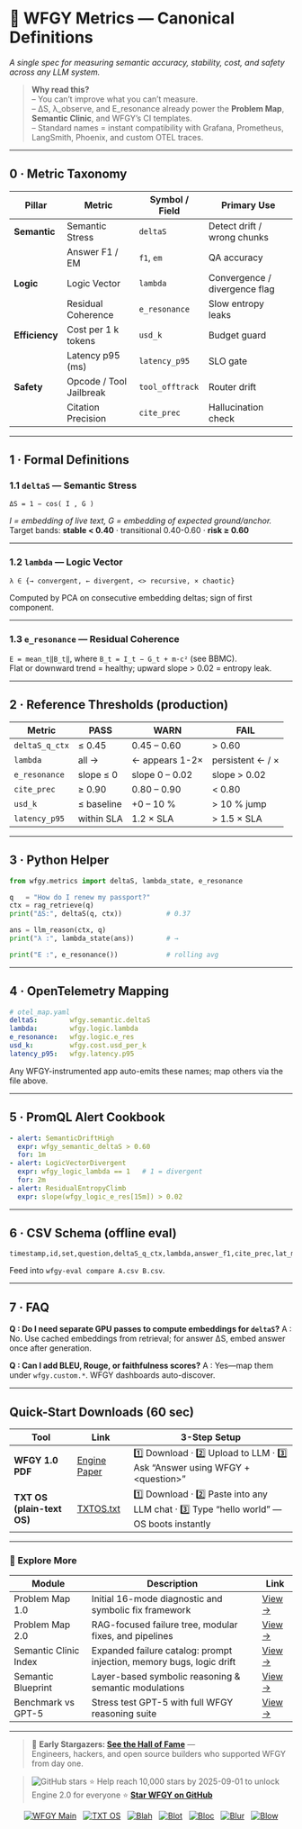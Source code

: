 <!-- ============================================================= -->
<!--  wfgy-metrics.md · Core Reference · Version 2025-08-06         -->
<!--  License: MIT                                                 -->
<!--  Defines every first-class metric used by WFGY tools,         -->
<!--  dashboards, and CI gates. Copy, fork, or map to any stack.   -->
<!-- ============================================================= -->

# 📐 WFGY Metrics — Canonical Definitions  
*A single spec for measuring semantic accuracy, stability, cost, and safety across any LLM system.*

> **Why read this?**  
> – You can’t improve what you can’t measure.  
> – ΔS, λ_observe, and E_resonance already power the **Problem Map**, **Semantic Clinic**, and WFGY’s CI templates.  
> – Standard names = instant compatibility with Grafana, Prometheus, LangSmith, Phoenix, and custom OTEL traces.

---

## 0 · Metric Taxonomy

| Pillar        | Metric                       | Symbol / Field | Primary Use |
|---------------|----------------------------- |---------------|-------------|
| **Semantic**  | Semantic Stress              | `deltaS`       | Detect drift / wrong chunks |
|               | Answer F1 / EM              | `f1`, `em`     | QA accuracy |
| **Logic**     | Logic Vector                | `lambda`       | Convergence / divergence flag |
|               | Residual Coherence          | `e_resonance`  | Slow entropy leaks |
| **Efficiency**| Cost per 1 k tokens         | `usd_k`        | Budget guard |
|               | Latency p95 (ms)            | `latency_p95`  | SLO gate |
| **Safety**    | Opcode / Tool Jailbreak     | `tool_offtrack`| Router drift |
|               | Citation Precision          | `cite_prec`    | Hallucination check |

---

## 1 · Formal Definitions

### 1.1 `deltaS` — Semantic Stress  
`ΔS = 1 − cos( I , G )`  

*I = embedding of live text, G = embedding of expected ground/anchor.*  
Target bands: **stable < 0.40** · transitional 0.40-0.60 · **risk ≥ 0.60**

---

### 1.2 `lambda` — Logic Vector  
`λ ∈ {→ convergent, ← divergent, <> recursive, × chaotic}`  

Computed by PCA on consecutive embedding deltas; sign of first component.

---

### 1.3 `e_resonance` — Residual Coherence  
`E = mean_t‖B_t‖`, where `B_t = I_t − G_t + m·c²` (see BBMC).  
Flat or downward trend = healthy; upward slope > 0.02 = entropy leak.

---

## 2 · Reference Thresholds (production)

| Metric           | PASS                | WARN                      | FAIL                    |
|------------------|---------------------|---------------------------|-------------------------|
| `deltaS_q_ctx`   | ≤ 0.45              | 0.45 – 0.60               | > 0.60                  |
| `lambda`         | all →              | ← appears 1-2×            | persistent ← / ×        |
| `e_resonance`    | slope ≤ 0           | slope 0 – 0.02            | slope > 0.02            |
| `cite_prec`      | ≥ 0.90              | 0.80 – 0.90               | < 0.80                  |
| `usd_k`          | ≤ baseline         | +0 – 10 %                 | > 10 % jump             |
| `latency_p95`    | within SLA         | 1.2 × SLA                 | > 1.5 × SLA             |

---

## 3 · Python Helper

```python
from wfgy.metrics import deltaS, lambda_state, e_resonance

q   = "How do I renew my passport?"
ctx = rag_retrieve(q)
print("ΔS:", deltaS(q, ctx))           # 0.37

ans = llm_reason(ctx, q)
print("λ :", lambda_state(ans))        # →

print("E :", e_resonance())            # rolling avg
````

---

## 4 · OpenTelemetry Mapping

```yaml
# otel_map.yaml
deltaS:        wfgy.semantic.deltaS
lambda:        wfgy.logic.lambda
e_resonance:   wfgy.logic.e_res
usd_k:         wfgy.cost.usd_per_k
latency_p95:   wfgy.latency.p95
```

Any WFGY-instrumented app auto-emits these names; map others via the file above.

---

## 5 · PromQL Alert Cookbook

```yaml
- alert: SemanticDriftHigh
  expr: wfgy_semantic_deltaS > 0.60
  for: 1m
- alert: LogicVectorDivergent
  expr: wfgy_logic_lambda == 1   # 1 = divergent
  for: 2m
- alert: ResidualEntropyClimb
  expr: slope(wfgy_logic_e_res[15m]) > 0.02
```

---

## 6 · CSV Schema (offline eval)

```
timestamp,id,set,question,deltaS_q_ctx,lambda,answer_f1,cite_prec,lat_ms,usd_k
```

Feed into `wfgy-eval compare A.csv B.csv`.

---

## 7 · FAQ

**Q : Do I need separate GPU passes to compute embeddings for `deltaS`?**
A : No. Use cached embeddings from retrieval; for answer ΔS, embed answer once after generation.

**Q : Can I add BLEU, Rouge, or faithfulness scores?**
A : Yes—map them under `wfgy.custom.*`. WFGY dashboards auto-discover.

---

## Quick-Start Downloads (60 sec)

| Tool                       | Link                                                | 3-Step Setup                                                                             |
| -------------------------- | --------------------------------------------------- | ---------------------------------------------------------------------------------------- |
| **WFGY 1.0 PDF**           | [Engine Paper](https://zenodo.org/records/15630969) | 1️⃣ Download · 2️⃣ Upload to LLM · 3️⃣ Ask “Answer using WFGY + \<question>”             |
| **TXT OS (plain-text OS)** | [TXTOS.txt](https://zenodo.org/records/15788557)    | 1️⃣ Download · 2️⃣ Paste into any LLM chat · 3️⃣ Type “hello world” — OS boots instantly |

---

### 🧭 Explore More

| Module                | Description                                              | Link     |
|-----------------------|----------------------------------------------------------|----------|
| Problem Map 1.0       | Initial 16-mode diagnostic and symbolic fix framework    | [View →](https://github.com/onestardao/WFGY/edit/main/ProblemMap/README.md) |
| Problem Map 2.0       | RAG-focused failure tree, modular fixes, and pipelines   | [View →](https://github.com/onestardao/WFGY/blob/main/ProblemMap/rag-architecture-and-recovery.md) |
| Semantic Clinic Index | Expanded failure catalog: prompt injection, memory bugs, logic drift | [View →](./SemanticClinicIndex.md) |
| Semantic Blueprint    | Layer-based symbolic reasoning & semantic modulations   | [View →](https://github.com/onestardao/WFGY/tree/main/SemanticBlueprint/README.md) |
| Benchmark vs GPT-5    | Stress test GPT-5 with full WFGY reasoning suite         | [View →](https://github.com/onestardao/WFGY/tree/main/benchmarks/benchmark-vs-gpt5/README.md) |

---

> 👑 **Early Stargazers: [See the Hall of Fame](https://github.com/onestardao/WFGY/tree/main/stargazers)** —  
> Engineers, hackers, and open source builders who supported WFGY from day one.

> <img src="https://img.shields.io/github/stars/onestardao/WFGY?style=social" alt="GitHub stars"> ⭐ Help reach 10,000 stars by 2025-09-01 to unlock Engine 2.0 for everyone  ⭐ <strong><a href="https://github.com/onestardao/WFGY">Star WFGY on GitHub</a></strong>


<div align="center">

[![WFGY Main](https://img.shields.io/badge/WFGY-Main-red?style=flat-square)](https://github.com/onestardao/WFGY)
&nbsp;
[![TXT OS](https://img.shields.io/badge/TXT%20OS-Reasoning%20OS-orange?style=flat-square)](https://github.com/onestardao/WFGY/tree/main/OS)
&nbsp;
[![Blah](https://img.shields.io/badge/Blah-Semantic%20Embed-yellow?style=flat-square)](https://github.com/onestardao/WFGY/tree/main/OS/BlahBlahBlah)
&nbsp;
[![Blot](https://img.shields.io/badge/Blot-Persona%20Core-green?style=flat-square)](https://github.com/onestardao/WFGY/tree/main/OS/BlotBlotBlot)
&nbsp;
[![Bloc](https://img.shields.io/badge/Bloc-Reasoning%20Compiler-blue?style=flat-square)](https://github.com/onestardao/WFGY/tree/main/OS/BlocBlocBloc)
&nbsp;
[![Blur](https://img.shields.io/badge/Blur-Text2Image%20Engine-navy?style=flat-square)](https://github.com/onestardao/WFGY/tree/main/OS/BlurBlurBlur)
&nbsp;
[![Blow](https://img.shields.io/badge/Blow-Game%20Logic-purple?style=flat-square)](https://github.com/onestardao/WFGY/tree/main/OS/BlowBlowBlow)

</div>
